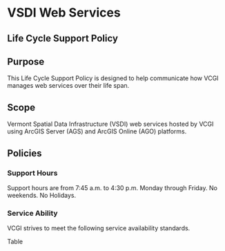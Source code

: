 # VSDI Web Services
## Life Cycle Support Policy

## Purpose
This Life Cycle Support Policy is designed to help communicate how VCGI manages web services over their life span.

## Scope
Vermont Spatial Data Infrastructure (VSDI) web services hosted by VCGI using ArcGIS Server (AGS) and ArcGIS Online (AGO) platforms.

## Policies
### Support Hours
Support hours are from 7:45 a.m. to 4:30 p.m. Monday through Friday.  No weekends.  No Holidays.

### Service Ability
VCGI strives to meet the following service availability standards.

Table

